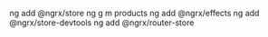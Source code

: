ng add @ngrx/store
ng g m products
ng add @ngrx/effects
ng add @ngrx/store-devtools
ng add @ngrx/router-store
